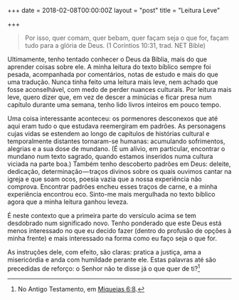+++
date = 2018-02-08T00:00:00Z
layout = "post"
title = "Leitura Leve"

+++
>Por isso, quer comam, quer bebam, quer façam seja o que for, façam tudo para a glória de Deus. (1 Coríntios 10:31, trad. NET Bible)

Ultimamente, tenho tentado conhecer o Deus da Bíblia, mais do que aprender coisas sobre ele. A minha leitura do texto bíblico sempre foi pesada, acompanhada por comentários, notas de estudo e mais do que uma tradução. Nunca tinha feito uma leitura mais leve, nem achado que fosse aconselhável, com medo de perder nuances culturais. Por leitura mais leve, quero dizer que, em vez de descer a minúcias e ficar presa num capítulo durante uma semana, tenho lido livros inteiros em pouco tempo.

Uma coisa interessante aconteceu: os pormenores desconexos que até aqui eram tudo o que estudava reemergiram em padrões. As personagens cujas vidas se estendem ao longo de capítulos de histórias cultural e temporalmente distantes tornaram-se humanas: acumulando sofrimentos, alegrias e a sua dose de mundano. (É um alívio, em particular, encontrar o mundano num texto sagrado, quando estamos inseridos numa cultura viciada na parte boa.) Também tenho descoberto padrões em Deus: deleite, dedicação, determinação — traços divinos sobre os quais ouvimos cantar na igreja e que soam ocos, poesia vazia que a nossa experiência não comprova. Encontrar padrões encheu esses traços de carne, e a minha experiência encontrou eco. Sinto-me mais mergulhada no texto bíblico agora que a minha leitura ganhou leveza.

É neste contexto que a primeira parte do versículo acima se tem desdobrado num significado novo. Tenho ponderado que este Deus está menos interessado no que eu decido fazer (dentro do profusão de opções à minha frente) e mais interessado na forma como eu faço seja o que for.

As instruções dele, com efeito, são claras: pratica a justiça, ama a misericórdia e anda com humildade perante ele. Estas palavras até são precedidas de reforço: o Senhor não te disse já o que quer de ti?[^1]

[^1]: No Antigo Testamento, em [Miqueias 6:8](https://www.bible.com/pt/bible/432/mic.6.8).